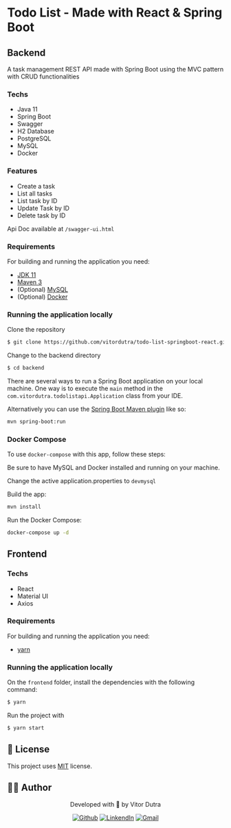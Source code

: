 # Todo List - Made with React & Spring Boot

## Backend

A task management REST API made with Spring Boot using the MVC pattern with CRUD functionalities

### Techs

- Java 11
- Spring Boot
- Swagger
- H2 Database
- PostgreSQL
- MySQL
- Docker

### Features

- Create a task
- List all tasks
- List task by ID
- Update Task by ID
- Delete task by ID

Api Doc available at `/swagger-ui.html`

### Requirements

For building and running the application you need:

- [JDK 11](https://www.oracle.com/br/java/technologies/javase/jdk11-archive-downloads.html)
- [Maven 3](https://maven.apache.org)
- (Optional) [MySQL](https://www.mysql.com/downloads/)
- (Optional) [Docker](https://www.docker.com/)

### Running the application locally

Clone the repository

```bash
$ git clone https://github.com/vitordutra/todo-list-springboot-react.git
```

Change to the backend directory

```bash
$ cd backend
```

There are several ways to run a Spring Boot application on your local machine. One way is to execute the `main` method in the `com.vitordutra.todolistapi.Application` class from your IDE.

Alternatively you can use the [Spring Boot Maven plugin](https://docs.spring.io/spring-boot/docs/current/reference/html/build-tool-plugins-maven-plugin.html) like so:

```bash
mvn spring-boot:run
```

### Docker Compose

To use `docker-compose` with this app, follow these steps:

Be sure to have MySQL and Docker installed and running on your machine.

Change the active application.properties to `devmysql`

Build the app:

```bash
mvn install
```

Run the Docker Compose:

```bash
docker-compose up -d
```

## Frontend

### Techs

- React
- Material UI
- Axios

### Requirements

For building and running the application you need:

- [yarn](https://classic.yarnpkg.com/lang/en/docs/install/)

### Running the application locally

On the `frontend` folder, install the dependencies with the following command:

```bash
$ yarn
```

Run the project with

```bash
$ yarn start
```

## :page_facing_up: License

This project uses [MIT]() license.

## :man_technologist: Author

<p align="center">Developed with 🧠 by Vitor Dutra</p>

<p align="center">
  <a href="https://github.com/vitordutra"><img src="https://img.shields.io/badge/-Github-000?style=flat-square&logo=Github&logoColor=white&link=https://github.com/3salles" alt="Github" /></a>
  <a href="https://www.linkedin.com/in/vitor-dutra/"><img src="https://img.shields.io/badge/-LinkedIn-blue?style=flat-square&logo=Linkedin&logoColor=white&link=https://www.linkedin.com/in/vitor-dutra" alt="LinkendIn" /></a>
  <a href="mailto:dutra.jvitor@gmail.com"><img src="https://img.shields.io/badge/-Gmail-c14438?style=flat-square&logo=Gmail&logoColor=white&link=mailto:jvitor@gmail.com" alt="Gmail" /></a>
</p>
